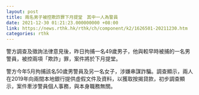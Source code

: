 ```yaml
---
layout: post
title: 兩名男子被控欺詐罪下月提堂　其中一人為警員
date: 2021-12-30 01:21:23.000000000 +08:00
link: https://news.rthk.hk/rthk/ch/component/k2/1626501-20211230.htm
categories: rthk
---
```


警方調查及徵詢法律意見後，昨日拘捕一名49歲男子，他與較早時被捕的一名男警員，被控兩項「欺詐」罪，案件將於下月提堂。

警方今年5月拘捕該名50歲男警員及另一名女子，涉嫌串謀詐騙。調查顯示，兩人在2019年向兩間本地銀行提供虛假文件及資料，以獲取按揭貸款，初步調查顯示，案件牽涉警員個人事務，與本身職務無關。
